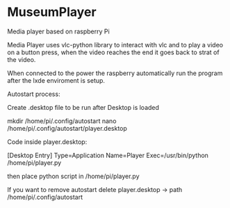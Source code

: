 # MuseumPlayer
Media player based on raspberry Pi

Media Player uses vlc-python library to interact with vlc and to play a video on a button press, when the video reaches the end it goes back to strat of the video.

When connected to the power the raspberry automatically run the program after the lxde enviroment is setup.

Autostart process:

Create .desktop file to be run after Desktop is loaded

mkdir /home/pi/.config/autostart
nano /home/pi/.config/autostart/player.desktop

Code inside player.desktop:

[Desktop Entry]
Type=Application
Name=Player
Exec=/usr/bin/python /home/pi/player.py

then place python script in /home/pi/player.py

If you want to remove autostart delete player.desktop -> path /home/pi/.config/autostart

